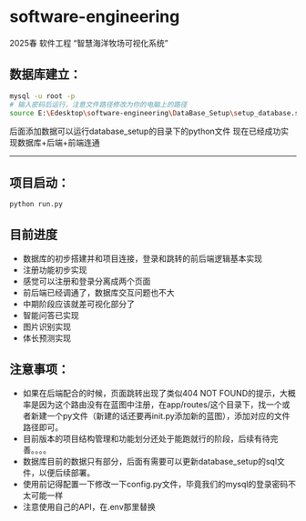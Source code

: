 # software-engineering

2025春 软件工程 “智慧海洋牧场可视化系统”

## 数据库建立：
```bash
mysql -u root -p
# 输入密码后运行，注意文件路径修改为你的电脑上的路径
source E:\Edesktop\software-engineering\DataBase_Setup\setup_database.sql
```
后面添加数据可以运行database_setup的目录下的python文件
现在已经成功实现数据库+后端+前端连通

---
## 项目启动：
```python
python run.py
```

## 目前进度
* 数据库的初步搭建并和项目连接，登录和跳转的前后端逻辑基本实现
* 注册功能初步实现
* 感觉可以注册和登录分离成两个页面
* 前后端已经调通了，数据库交互问题也不大
* 中期阶段应该就差可视化部分了
* 智能问答已实现
* 图片识别实现
* 体长预测实现

## 注意事项：
* 如果在后端配合的时候，页面跳转出现了类似404 NOT FOUND的提示，大概率是因为这个路由没有在蓝图中注册，在app/routes/这个目录下，找一个或者新建一个py文件（新建的话还要再init.py添加新的蓝图），添加对应的文件路径即可。
* 目前版本的项目结构管理和功能划分还处于能跑就行的阶段，后续有待完善。。。。
* 数据库目前的数据只有部分，后面有需要可以更新database_setup的sql文件，以便后续部署。
* 使用前记得配置一下修改一下config.py文件，毕竟我们的mysql的登录密码不太可能一样
* 注意使用自己的API，在.env那里替换